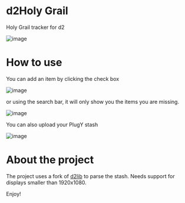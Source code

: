 # d2Holy Grail
Holy Grail tracker for d2

![image](https://user-images.githubusercontent.com/59810366/196965798-5c1e3fec-b0bc-4434-bf49-65139d3d81b6.png)

# How to use

You can add an item by clicking the check box

![image](https://user-images.githubusercontent.com/59810366/196966675-61c13660-67b7-44d1-8a77-a3ae4e37f2d1.png)

or using the search bar, it will only show you the items you are missing.

![image](https://user-images.githubusercontent.com/59810366/196966849-3641efa4-fc7d-438e-ab8d-0996778d8d6e.png)

You can also upload your PlugY stash

![image](https://user-images.githubusercontent.com/59810366/196968215-36c0646d-8384-456f-ab87-6e72bc562310.png)

# About the project

The project uses a fork of [d2lib](https://github.com/artcom-net/d2lib) to parse the stash.
Needs support for displays smaller than 1920x1080.

Enjoy!
